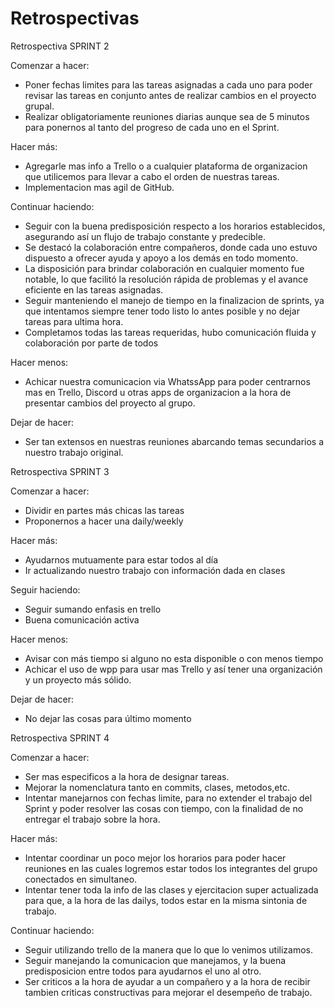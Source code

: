 # Retrospectivas

Retrospectiva SPRINT 2

Comenzar a hacer:  
- Poner fechas limites para las tareas asignadas a cada uno para poder revisar las tareas 
en conjunto antes de realizar cambios en el proyecto grupal.
- Realizar obligatoriamente reuniones diarias aunque sea de 5 minutos para ponernos al tanto
del progreso de cada uno en el Sprint.

Hacer más:
- Agregarle mas info a Trello o a cualquier plataforma de organizacion que utilicemos para
llevar a cabo el orden de nuestras tareas.
- Implementacion mas agil de GitHub.


Continuar haciendo: 
-  Seguir con la buena  predisposición respecto a los horarios establecidos, asegurando así un flujo de trabajo constante y predecible.
-  Se destacó la colaboración entre compañeros, donde cada uno estuvo dispuesto a ofrecer ayuda y apoyo a los demás en todo momento.
-  La disposición para brindar colaboración en cualquier momento fue notable, lo que facilitó la resolución rápida de problemas y el avance eficiente en las tareas asignadas.
-  Seguir manteniendo el manejo de tiempo en la finalizacion de sprints, ya que intentamos
siempre tener todo listo lo antes posible y no dejar tareas para ultima hora.
-  Completamos todas las tareas requeridas, hubo comunicación fluida y colaboración por parte de todos

Hacer menos:
- Achicar nuestra comunicacion via WhatssApp para poder centrarnos mas en Trello, Discord u otras apps de organizacion a la hora de presentar cambios del proyecto al grupo.

Dejar de hacer:
- Ser tan extensos en nuestras reuniones abarcando temas secundarios a nuestro trabajo
original.

Retrospectiva SPRINT 3

Comenzar a hacer:
- Dividir en partes más chicas las tareas
- Proponernos a hacer una daily/weekly

Hacer más:
- Ayudarnos mutuamente para estar todos al día
- Ir actualizando nuestro trabajo con información dada en clases

Seguir haciendo:
- Seguir sumando enfasis en trello
- Buena comunicación activa

Hacer menos:
- Avisar con más tiempo si alguno no esta disponible o con menos tiempo
- Achicar el uso de wpp para usar mas Trello y así tener una organización y un proyecto más sólido.

Dejar de hacer:
- No dejar las cosas para último momento

Retrospectiva SPRINT 4

Comenzar a hacer:
- Ser mas especificos a la hora de designar tareas.
- Mejorar la nomenclatura tanto en commits, clases, metodos,etc.
- Intentar manejarnos con fechas limite, para no extender el trabajo del Sprint y poder resolver las cosas con tiempo, con la finalidad de no entregar el trabajo sobre la hora.

Hacer más:
- Intentar coordinar un poco mejor los horarios para poder hacer reuniones en las cuales logremos estar todos los integrantes del grupo conectados en simultaneo.
- Intentar tener toda la info de las clases y ejercitacion super actualizada para que, a la hora de las dailys, todos estar en la misma sintonia de trabajo.


Continuar haciendo:
- Seguir utilizando trello de la manera que lo que lo venimos utilizamos.
- Seguir manejando la comunicacion que manejamos, y la buena predisposicion entre todos para ayudarnos el uno al otro. 
- Ser criticos a la hora de ayudar a un compañero y a la hora de recibir tambien criticas constructivas para mejorar el desempeño de trabajo.